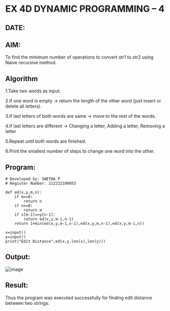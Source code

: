 # EX 4D DYNAMIC PROGRAMMING – 4
## DATE:
## AIM:
To find the minimum number of operations to convert str1 to str2 using Naive recursive method.

## Algorithm
1.Take two words as input.

2.If one word is empty → return the length of the other word (just insert or delete all letters).

3.If last letters of both words are same → move to the rest of the words.

4.If last letters are different → Changing a letter, Adding a letter, Removing a letter

5.Repeat until both words are finished.

6.Print the smallest number of steps to change one word into the other.
## Program:
```
# Developed by: SWETHA P
# Register Number: 212222100053

def ed(x,y,m,n):
    if m==0:
        return n
    if n==0:
        return m
    if x[m-1]==y[n-1]:
        return ed(x,y,m-1,n-1)
    return 1+min(ed(x,y,m-1,n-1),ed(x,y,m,n-1),ed(x,y,m-1,n))
    
x=input()
y=input()
print("Edit Distance",ed(x,y,len(x),len(y)))
```

## Output:
![image](https://github.com/user-attachments/assets/2b276bd1-20e4-4935-81d2-91c4b1b65cf8)

## Result:
Thus the program was executed successfully for finding edit distance between two strings.
